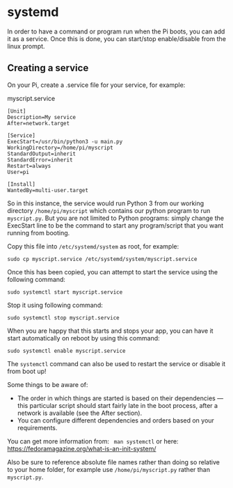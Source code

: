 # systemd

In order to have a command or program run when the Pi boots, you can add it as a service. Once this is done, you can start/stop enable/disable from the linux prompt.

## Creating a service

On your Pi, create a .service file for your service, for example:

myscript.service

```
[Unit]
Description=My service
After=network.target

[Service]
ExecStart=/usr/bin/python3 -u main.py
WorkingDirectory=/home/pi/myscript
StandardOutput=inherit
StandardError=inherit
Restart=always
User=pi

[Install]
WantedBy=multi-user.target
```
So in this instance, the service would run Python 3 from our working directory `/home/pi/myscript` which contains our python program to run `myscript.py`. But you are not limited to Python programs: simply change the ExecStart line to be the command to start any program/script that you want running from booting.

Copy this file into `/etc/systemd/system` as root, for example:
```
sudo cp myscript.service /etc/systemd/system/myscript.service
```

Once this has been copied, you can attempt to start the service using the following command:
```
sudo systemctl start myscript.service
```

Stop it using following command:
```
sudo systemctl stop myscript.service
```
When you are happy that this starts and stops your app, you can have it start automatically on reboot by using this command:
```
sudo systemctl enable myscript.service
```

The `systemctl` command can also be used to restart the service or disable it from boot up!

Some things to be aware of:
+ The order in which things are started is based on their dependencies — this particular script should start fairly late in the boot process, after a network is available (see the After section).
+ You can configure different dependencies and orders based on your requirements.


You can get more information from:
``` man systemctl```
or here: https://fedoramagazine.org/what-is-an-init-system/

Also be sure to reference absolute file names rather than doing so relative to your home folder, for example use `/home/pi/myscript.py` rather than `myscript.py`.
